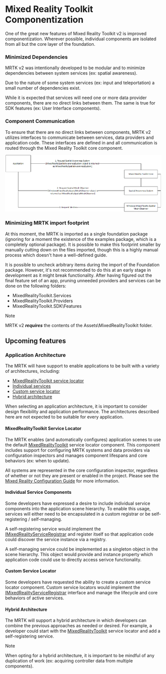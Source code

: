 # Mixed Reality Toolkit Componentization

One of the great new features of Mixed Reality Toolkit v2 is improved componentization. Wherever possible, individual components are isolated from all but the core layer of the foundation.

### Minimized Dependencies

MRTK v2 was intentionally developed to be modular and to minimize dependencies between system services 
(ex: spatial awareness). 

Due to the nature of some system services (ex: input and teleportation) a small number of dependencies exist.

While it is expected that services will need one or more data provider components, there are no direct links 
between them. The same is true for SDK features (ex: User Interface components).

### Component Communication

To ensure that there are no direct links between components, MRTK v2 utilizes interfaces to communicate between 
services, data providers and application code. These interfaces are defined in and all communication is routed 
through the Mixed Reality Toolkit core component.

![Using the spatial awareness system via interfaces](../../Documentation/Images/Packaging/AccessingViaInterfaces.png)

### Minimizing MRTK import footprint

At this moment, the MRTK is imported as a single foundation package (ignoring for a moment the existence of the examples package, which is a completely optional package). It is possible to make this footprint smaller by manually cutting down on the files imported, though this is a highly manual process which doesn't have a well-defined guide.

It is possible to uncheck arbitrary items during the import of the Foundation package. However, it's not recommended to do this at an early stage in development as it might break functionality. After having figured out the final feature set of an app, pruning unneeded providers and services can be done on the following folders:

- MixedRealityToolkit.Services
- MixedRealityToolkit.Providers
- MixedRealityToolkit.SDK\Features

> [!NOTE]
> MRTK v2 **_requires_** the contents of the Assets\MixedRealityToolkit folder.

## Upcoming features

### Application Architecture

The MRTK will have support to enable applications to be built with a variety of architectures, including:

- [MixedRealityToolkit service locator](#mixedrealitytoolkit-service-locator)
- [Individual services](#individual-service-components)
- [Custom service locator](#custom-service-locator)
- [Hybrid architecture](#hybrid-architecture)

When selecting an application architecture, it is important to consider design flexibility and application performance. The architectures described here are not expected to be suitable for every application.

#### MixedRealityToolkit Service Locator

The MRTK enables (and automatically configures) application scenes to use the default [MixedRealityToolkit](xref:Microsoft.MixedReality.Toolkit.MixedRealityToolkit) service locator component. This component includes support for configuring MRTK systems and data providers via configuration inspectors and manages component lifespans and core behaviors (ex: when to update).

All systems are represented in the core configuration inspector, regardless of whether or not they are present or enabled in the project. Please see the [Mixed Reality Configuration Guide](../MixedRealityConfigurationGuide.md) for more
information. 

#### Individual Service Components

Some developers have expressed a desire to include individual service components into the application scene hierarchy. 
To enable this usage, services will either need to be encapsulated in a custom registrar or be self-registering / self-managing. 

A self-registering service would implement the [IMixedRealityServiceRegistrar](xref:Microsoft.MixedReality.Toolkit.IMixedRealityServiceRegistrar) and register itself so that application code could discover the service instance via a registry.

A self-managing service could be implemented as a singleton object in the scene hierarchy. This object would provide
and instance property which application code could use to directly access serivce functionality.

#### Custom Service Locator

Some developers have requested the ability to create a custom service locator component. Custom service locators would implement the [IMixedRealityServiceRegistrar](xref:Microsoft.MixedReality.Toolkit.IMixedRealityServiceRegistrar) interface and manage the lifecycle and core behaviors of active services.

#### Hybrid Architecture

The MRTK will support a hybrid architecture in which developers can combine the previous approaches as needed or desired. For example, a developer could start with the [MixedRealityToolkit](xref:Microsoft.MixedReality.Toolkit.MixedRealityToolkit) service locator and add a self-registering
service.

> [!NOTE]
> When opting for a hybrid architecture, it is important to be mindful of any duplication of work (ex: acquiring 
controller data from multiple components). 
